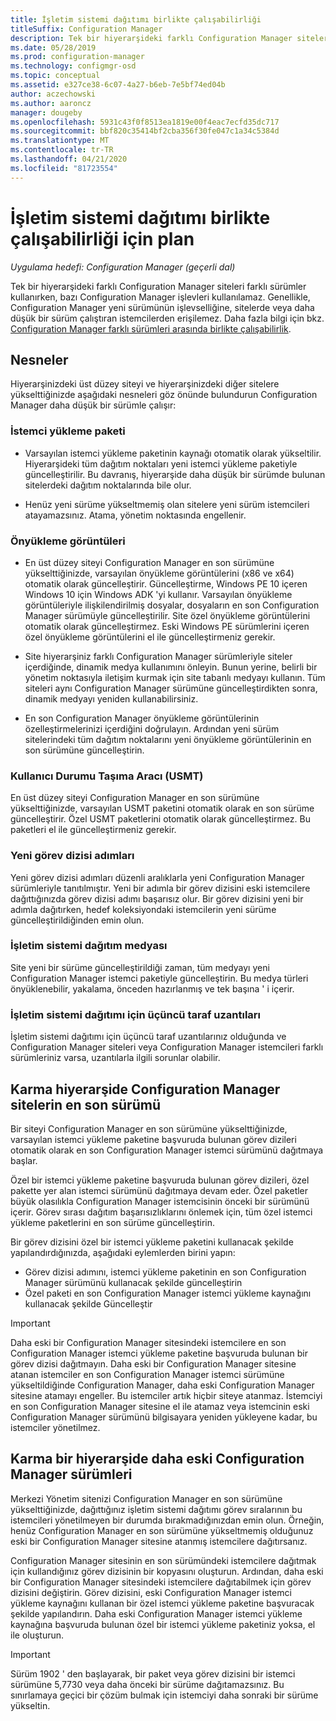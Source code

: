 ```yaml
---
title: İşletim sistemi dağıtımı birlikte çalışabilirliği
titleSuffix: Configuration Manager
description: Tek bir hiyerarşideki farklı Configuration Manager siteleri farklı sürümler kullanırken birlikte çalışabilirlik sorunlarını anlayın.
ms.date: 05/28/2019
ms.prod: configuration-manager
ms.technology: configmgr-osd
ms.topic: conceptual
ms.assetid: e327ce38-6c07-4a27-b6eb-7e5bf74ed04b
author: aczechowski
ms.author: aaroncz
manager: dougeby
ms.openlocfilehash: 5931c43f0f8513ea1819e00f4eac7ecfd35dc717
ms.sourcegitcommit: bbf820c35414bf2cba356f30fe047c1a34c5384d
ms.translationtype: MT
ms.contentlocale: tr-TR
ms.lasthandoff: 04/21/2020
ms.locfileid: "81723554"
---
```

# <a name="plan-for-os-deployment-interoperability"></a>İşletim sistemi dağıtımı birlikte çalışabilirliği için plan

*Uygulama hedefi: Configuration Manager (geçerli dal)*

Tek bir hiyerarşideki farklı Configuration Manager siteleri farklı sürümler kullanırken, bazı Configuration Manager işlevleri kullanılamaz. Genellikle, Configuration Manager yeni sürümünün işlevselliğine, sitelerde veya daha düşük bir sürüm çalıştıran istemcilerden erişilemez. Daha fazla bilgi için bkz. [Configuration Manager farklı sürümleri arasında birlikte çalışabilirlik](../../core/plan-design/hierarchy/interoperability-between-different-versions.md).  


## <a name="objects"></a>Nesneler

Hiyerarşinizdeki üst düzey siteyi ve hiyerarşinizdeki diğer sitelere yükselttiğinizde aşağıdaki nesneleri göz önünde bulundurun Configuration Manager daha düşük bir sürümle çalışır:  

### <a name="client-installation-package"></a>İstemci yükleme paketi  

- Varsayılan istemci yükleme paketinin kaynağı otomatik olarak yükseltilir. Hiyerarşideki tüm dağıtım noktaları yeni istemci yükleme paketiyle güncelleştirilir. Bu davranış, hiyerarşide daha düşük bir sürümde bulunan sitelerdeki dağıtım noktalarında bile olur.  

- Henüz yeni sürüme yükseltmemiş olan sitelere yeni sürüm istemcileri atayamazsınız. Atama, yönetim noktasında engellenir.  

### <a name="boot-images"></a>Önyükleme görüntüleri  

- En üst düzey siteyi Configuration Manager en son sürümüne yükselttiğinizde, varsayılan önyükleme görüntülerini (x86 ve x64) otomatik olarak güncelleştirir. Güncelleştirme, Windows PE 10 içeren Windows 10 için Windows ADK 'yi kullanır. Varsayılan önyükleme görüntüleriyle ilişkilendirilmiş dosyalar, dosyaların en son Configuration Manager sürümüyle güncelleştirilir. Site özel önyükleme görüntülerini otomatik olarak güncelleştirmez. Eski Windows PE sürümlerini içeren özel önyükleme görüntülerini el ile güncelleştirmeniz gerekir.  

- Site hiyerarşiniz farklı Configuration Manager sürümleriyle siteler içerdiğinde, dinamik medya kullanımını önleyin. Bunun yerine, belirli bir yönetim noktasıyla iletişim kurmak için site tabanlı medyayı kullanın. Tüm siteleri aynı Configuration Manager sürümüne güncelleştirdikten sonra, dinamik medyayı yeniden kullanabilirsiniz.

- En son Configuration Manager önyükleme görüntülerinin özelleştirmelerinizi içerdiğini doğrulayın. Ardından yeni sürüm sitelerindeki tüm dağıtım noktalarını yeni önyükleme görüntülerinin en son sürümüne güncelleştirin.  

### <a name="user-state-migration-tool-usmt"></a>Kullanıcı Durumu Taşıma Aracı (USMT)  

En üst düzey siteyi Configuration Manager en son sürümüne yükselttiğinizde, varsayılan USMT paketini otomatik olarak en son sürüme güncelleştirir. Özel USMT paketlerini otomatik olarak güncelleştirmez. Bu paketleri el ile güncelleştirmeniz gerekir.  

### <a name="new-task-sequence-steps"></a>Yeni görev dizisi adımları  

Yeni görev dizisi adımları düzenli aralıklarla yeni Configuration Manager sürümleriyle tanıtılmıştır. Yeni bir adımla bir görev dizisini eski istemcilere dağıttığınızda görev dizisi adımı başarısız olur. Bir görev dizisini yeni bir adımla dağıtırken, hedef koleksiyondaki istemcilerin yeni sürüme güncelleştirildiğinden emin olun.  

### <a name="os-deployment-media"></a>İşletim sistemi dağıtım medyası  

Site yeni bir sürüme güncelleştirildiği zaman, tüm medyayı yeni Configuration Manager istemci paketiyle güncelleştirin. Bu medya türleri önyüklenebilir, yakalama, önceden hazırlanmış ve tek başına ' i içerir.

### <a name="third-party-extensions-to-os-deployment"></a>İşletim sistemi dağıtımı için üçüncü taraf uzantıları  

İşletim sistemi dağıtımı için üçüncü taraf uzantılarınız olduğunda ve Configuration Manager siteleri veya Configuration Manager istemcileri farklı sürümleriniz varsa, uzantılarla ilgili sorunlar olabilir.  


## <a name="latest-version-of-configuration-manager-sites-in-a-mixed-hierarchy"></a>Karma hiyerarşide Configuration Manager sitelerin en son sürümü  

Bir siteyi Configuration Manager en son sürümüne yükselttiğinizde, varsayılan istemci yükleme paketine başvuruda bulunan görev dizileri otomatik olarak en son Configuration Manager istemci sürümünü dağıtmaya başlar.

Özel bir istemci yükleme paketine başvuruda bulunan görev dizileri, özel pakette yer alan istemci sürümünü dağıtmaya devam eder. Özel paketler büyük olasılıkla Configuration Manager istemcisinin önceki bir sürümünü içerir. Görev sırası dağıtım başarısızlıklarını önlemek için, tüm özel istemci yükleme paketlerini en son sürüme güncelleştirin.

Bir görev dizisini özel bir istemci yükleme paketini kullanacak şekilde yapılandırdığınızda, aşağıdaki eylemlerden birini yapın:

- Görev dizisi adımını, istemci yükleme paketinin en son Configuration Manager sürümünü kullanacak şekilde güncelleştirin
- Özel paketi en son Configuration Manager istemci yükleme kaynağını kullanacak şekilde Güncelleştir

> [!IMPORTANT]  
> Daha eski bir Configuration Manager sitesindeki istemcilere en son Configuration Manager istemci yükleme paketine başvuruda bulunan bir görev dizisi dağıtmayın. Daha eski bir Configuration Manager sitesine atanan istemciler en son Configuration Manager istemci sürümüne yükseltildiğinde Configuration Manager, daha eski Configuration Manager sitesine atamayı engeller. Bu istemciler artık hiçbir siteye atanmaz. İstemciyi en son Configuration Manager sitesine el ile atamaz veya istemcinin eski Configuration Manager sürümünü bilgisayara yeniden yükleyene kadar, bu istemciler yönetilmez.


## <a name="older-versions-of-configuration-manager-in-a-mixed-hierarchy"></a>Karma bir hiyerarşide daha eski Configuration Manager sürümleri  

Merkezi Yönetim sitenizi Configuration Manager en son sürümüne yükselttiğinizde, dağıttığınız işletim sistemi dağıtımı görev sıralarının bu istemcileri yönetilmeyen bir durumda bırakmadığınızdan emin olun. Örneğin, henüz Configuration Manager en son sürümüne yükseltmemiş olduğunuz eski bir Configuration Manager sitesine atanmış istemcilere dağıtırsanız.

Configuration Manager sitesinin en son sürümündeki istemcilere dağıtmak için kullandığınız görev dizisinin bir kopyasını oluşturun. Ardından, daha eski bir Configuration Manager sitesindeki istemcilere dağıtabilmek için görev dizisini değiştirin. Görev dizisini, eski Configuration Manager istemci yükleme kaynağını kullanan bir özel istemci yükleme paketine başvuracak şekilde yapılandırın. Daha eski Configuration Manager istemci yükleme kaynağına başvuruda bulunan özel bir istemci yükleme paketiniz yoksa, el ile oluşturun.  

> [!Important]  
> Sürüm 1902 ' den başlayarak, bir paket veya görev dizisini bir istemci sürümüne 5,7730 veya daha önceki bir sürüme dağıtamazsınız. Bu sınırlamaya geçici bir çözüm bulmak için istemciyi daha sonraki bir sürüme yükseltin.<!-- SCCMDocs-pr issue #3493 -->
